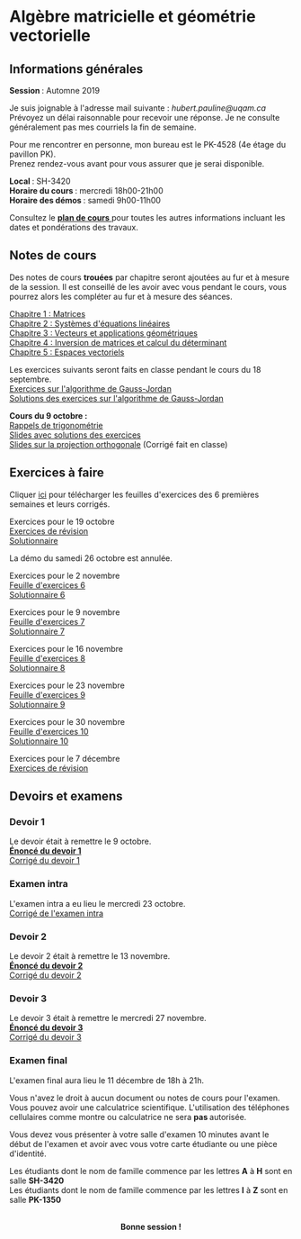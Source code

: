 # Algèbre matricielle et géométrie vectorielle

## Informations générales

<b> Session </b> : Automne 2019  <br>

Je suis joignable à l'adresse mail suivante : <i> hubert.pauline<span></span><span>@</span><span></span>uqam<span>.</span><span>ca</span><span class="border"> </span> </i> <br/>
Prévoyez un délai raisonnable pour recevoir une réponse. Je ne consulte généralement pas mes courriels la fin de semaine.

Pour me rencontrer en personne, mon bureau est le PK-4528 (4e étage du pavillon PK). <br>
Prenez rendez-vous avant pour vous assurer que je serai disponible. 


<b> Local </b> : SH-3420 <br>
<b> Horaire du cours </b> : mercredi 18h00-21h00 <br>
<b> Horaire des démos </b> : samedi 9h00-11h00

Consultez le [<b> plan de cours</b> ](mat0600/plan_de_cours.pdf) pour toutes les autres informations incluant les dates et pondérations des travaux. 

## Notes de cours

Des notes de cours **trouées** par chapitre seront ajoutées au fur et à mesure de la session. Il est conseillé de les avoir avec vous pendant le cours, vous pourrez alors les compléter au fur et à mesure des séances.

<a href="mat0600/notes_chap1.pdf">Chapitre 1 : Matrices</a> <br>
<a href="mat0600/notes_chap2.pdf">Chapitre 2 : Systèmes d'équations linéaires</a> <br>
<a href="mat0600/notes_chap3.pdf">Chapitre 3 : Vecteurs et applications géométriques</a> <br>
<a href="mat0600/notes_chap4.pdf">Chapitre 4 : Inversion de matrices et calcul du déterminant</a> <br>
<a href="mat0600/notes_chap5.pdf">Chapitre 5 : Espaces vectoriels</a>

Les exercices suivants seront faits en classe pendant le cours du 18 septembre. <br>
[Exercices sur l'algorithme de Gauss-Jordan](mat0600/exercices0918.pdf) <br>
[Solutions des exercices sur l'algorithme de Gauss-Jordan](mat0600/solutions0918.pdf)

<b> Cours du 9 octobre :  </b> <br>
[Rappels de trigonométrie](mat0600/rappels_trigo.pdf) <br>
[Slides avec solutions des exercices](mat0600/diapos_trigo.pdf) <br>
[Slides sur la projection orthogonale](mat0600/projection_ortho.pdf) (Corrigé fait en classe)

## Exercices à faire

Cliquer [ici](mat0600/demos0-5.zip) pour télécharger les feuilles d'exercices des 6 premières semaines et leurs corrigés. 

Exercices pour le 19 octobre <br>
[Exercices de révision](mat0600/exercices_revision.pdf) <br>
[Solutionnaire](mat0600/solutions_revision.pdf)

La démo du samedi 26 octobre est annulée.

Exercices pour le 2 novembre <br>
[Feuille d'exercices 6](mat0600/exercices6.pdf) <br>
[Solutionnaire 6](mat0600/solutions6.pdf)

Exercices pour le 9 novembre <br>
[Feuille d'exercices 7](mat0600/exercices7.pdf) <br>
[Solutionnaire 7](mat0600/solutions7.pdf)

Exercices pour le 16 novembre <br>
[Feuille d'exercices 8](mat0600/exercices8.pdf) <br>
[Solutionnaire 8](mat0600/solutions8.pdf)

Exercices pour le 23 novembre <br>
[Feuille d'exercices 9](mat0600/exercices9.pdf) <br>
[Solutionnaire 9](mat0600/solutions9.pdf)

Exercices pour le 30 novembre <br>
[Feuille d'exercices 10](mat0600/exercices10.pdf) <br>
[Solutionnaire 10](mat0600/solutions10.pdf)

Exercices pour le 7 décembre <br>
[Exercices de révision](mat0600/revision_final.pdf) <br>
<!-- [Corrigé des exercices de révision](mat0600/solutions_revision_final.pdf) -->

## Devoirs et examens

### Devoir 1

Le devoir était à remettre le 9 octobre. <br>
[<b> Énoncé du devoir 1</b> ](mat0600/devoir1.pdf) <br>
[Corrigé du devoir 1](mat0600/corrige_devoir1.pdf)

### Examen intra

L'examen intra a eu lieu le mercredi 23 octobre. <br>
[Corrigé de l'examen intra](mat0600/corrige_intra.pdf)
<!-- 
<b> Pour réviser voici les liens vers les quizs Kahoot faits en classe </b> <br>
[Quiz 1 sur les vecteurs](https://create.kahoot.it/share/quiz-sur-les-vecteurs/f2b52e14-31dc-4b54-a53d-66b30dc3f3a9) <br>
[Quiz sur les matrices](https://create.kahoot.it/share/quiz-sur-les-matrices/b612b95b-421c-45a7-9ec7-7159247c3a9f) <br>
[Quiz sur les systèmes d'équations linéaires](https://create.kahoot.it/share/quiz-sur-les-systemes-d-equations-lineaires/fb9e6f7e-8ed7-4227-baa0-1ef41c041fe8) <br>
[Quiz 2 sur les vecteurs](https://create.kahoot.it/share/quiz-sur-les-vecteurs-2/06e2212b-c149-45cd-b42f-039f2248c042) -->

### Devoir 2

Le devoir 2 était à remettre le 13 novembre. <br>
[<b> Énoncé du devoir 2</b> ](mat0600/devoir2.pdf) <br>
[Corrigé du devoir 2](mat0600/corrige_devoir2.pdf) 


### Devoir 3

Le devoir 3 était à remettre le mercredi 27 novembre. <br>
[<b> Énoncé du devoir 3</b> ](mat0600/devoir3.pdf) <br>
[Corrigé du devoir 3](mat0600/corrige_devoir3.pdf)

### Examen final

L'examen final aura lieu le 11 décembre de 18h à 21h.

Vous n'avez le droit à aucun document ou notes de cours pour l'examen. Vous pouvez avoir une calculatrice scientifique. L'utilisation des téléphones cellulaires comme montre ou calculatrice ne sera <b> pas </b> autorisée.

Vous devez vous présenter à votre salle d'examen 10 minutes avant le début de l'examen et avoir avec vous votre carte étudiante ou une pièce d'identité.

Les étudiants dont le nom de famille commence par les lettres <b>A</b> à <b>H</b> sont en salle <b>SH-3420</b> <br>
Les étudiants dont le nom de famille commence par les lettres <b>I</b> à <b>Z</b> sont en salle <b>PK-1350</b>

<br>

 <div align="center">
  <b> Bonne session ! </b>
</div> 
